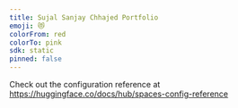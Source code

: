 ```yaml
---
title: Sujal Sanjay Chhajed Portfolio
emoji: 😻
colorFrom: red
colorTo: pink
sdk: static
pinned: false
---
```


Check out the configuration reference at https://huggingface.co/docs/hub/spaces-config-reference

